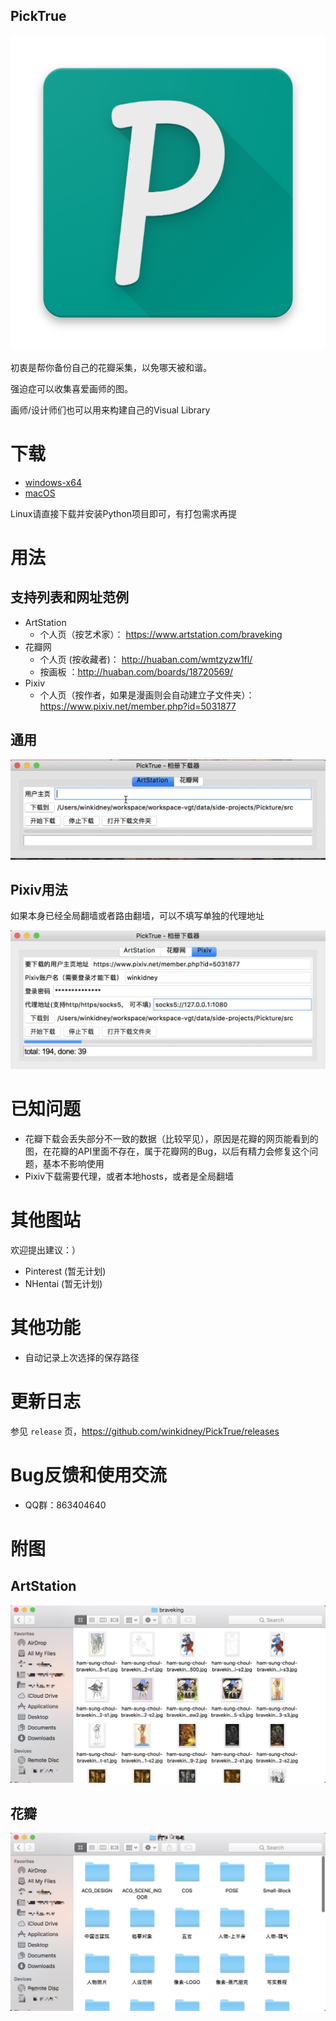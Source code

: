 PickTrue
------------

![logo](src/files/icon.png)

初衷是帮你备份自己的花瓣采集，以免哪天被和谐。

强迫症可以收集喜爱画师的图。

画师/设计师们也可以用来构建自己的Visual Library


# 下载

+ [windows-x64](https://github.com/winkidney/PickTrue/releases)
+ [macOS](https://github.com/winkidney/PickTrue/releases)

Linux请直接下载并安装Python项目即可，有打包需求再提

# 用法

## 支持列表和网址范例

+ ArtStation
  + 个人页（按艺术家）： https://www.artstation.com/braveking
+ 花瓣网
  + 个人页 (按收藏者)： http://huaban.com/wmtzyzw1fl/
  + 按画板 ：http://huaban.com/boards/18720569/ 
+ Pixiv
  + 个人页（按作者，如果是漫画则会自动建立子文件夹）： https://www.pixiv.net/member.php?id=5031877

## 通用

![用法](res/usage.gif)

## Pixiv用法

如果本身已经全局翻墙或者路由翻墙，可以不填写单独的代理地址

![pixiv](res/pixiv.jpg)


# 已知问题

+ 花瓣下载会丢失部分不一致的数据（比较罕见），原因是花瓣的网页能看到的图，在花瓣的API里面不存在，属于花瓣网的Bug，以后有精力会修复这个问题，基本不影响使用
+ Pixiv下载需要代理，或者本地hosts，或者是全局翻墙

# 其他图站

欢迎提出建议：）

+ Pinterest (暂无计划)
+ NHentai (暂无计划)

# 其他功能

+ 自动记录上次选择的保存路径

# 更新日志

参见 `release` 页，https://github.com/winkidney/PickTrue/releases

# Bug反馈和使用交流

+ QQ群：863404640

# 附图

## ArtStation
![Artstation](res/artstation-downloaded.jpg)

## 花瓣
![Huaban](res/huaban-downloaded.jpg)
